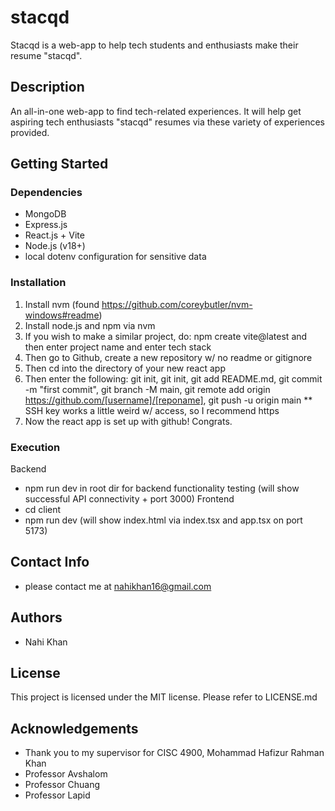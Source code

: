 # stacqd

Stacqd is a web-app to help tech students and enthusiasts make their resume "stacqd".

## Description

An all-in-one web-app to find tech-related experiences. It will help get aspiring tech enthusiasts "stacqd" resumes via these variety of experiences provided.

## Getting Started

### Dependencies

- MongoDB
- Express.js
- React.js + Vite
- Node.js (v18+)
- local dotenv configuration for sensitive data

### Installation

1. Install nvm (found https://github.com/coreybutler/nvm-windows#readme)
2. Install node.js and npm via nvm
3. If you wish to make a similar project, do: npm create vite@latest and then enter project name and enter tech stack
4. Then go to Github, create a new repository w/ no readme or gitignore
5. Then cd into the directory of your new react app
6. Then enter the following: git init, git init, git add README.md, git commit -m "first commit", git branch -M main, git remote add origin https://github.com/[username]/[reponame], git push -u origin main
   \*\* SSH key works a little weird w/ access, so I recommend https
7. Now the react app is set up with github! Congrats.

### Execution

Backend

- npm run dev in root dir for backend functionality testing (will show successful API connectivity + port 3000)
  Frontend
- cd client
- npm run dev (will show index.html via index.tsx and app.tsx on port 5173)

## Contact Info

- please contact me at nahikhan16@gmail.com

## Authors

- Nahi Khan

## License

This project is licensed under the MIT license. Please refer to LICENSE.md

## Acknowledgements

- Thank you to my supervisor for CISC 4900, Mohammad Hafizur Rahman Khan
- Professor Avshalom
- Professor Chuang
- Professor Lapid
